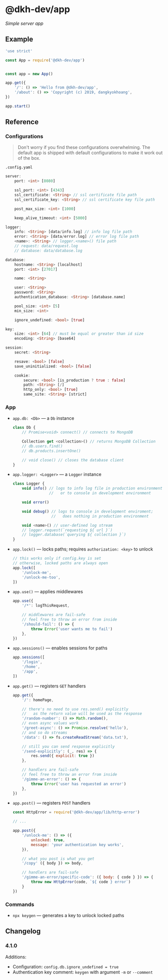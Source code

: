 # @dkh-dev/app

_Simple server app_

## Example

```javascript
'use strict'

const App = require('@dkh-dev/app')


const app = new App()

app.get({
    '/': () => 'Hello from @dkh-dev/app',
    '/about': () => 'Copyright (c) 2019, dangkyokhoang',
})

app.start()
```

## Reference

### Configurations

> Don't worry if you find these configurations overwhelming. The default app is shipped with default configurations to make it work out of the box.

`.config.yaml`
```dart
server:
    port: <int> [8080]

    ssl_port: <int> [4343]
    ssl_certificate: <String> // ssl certificate file path
    ssl_certificate_key: <String> // ssl certificate key file path

    post_max_size: <int> [1000]

    keep_alive_timeout: <int> [5000]

logger:
    info: <String> [data/info.log] // info log file path
    error: <String> [data/error.log] // error log file path
    <name>: <String> // logger.<name>() file path
    // request: data/request.log
    // database: data/database.log

database:
    hostname: <String> [localhost]
    port: <int> [27017]

    name: <String>

    user: <String>
    password: <String>
    authentication_database: <String> [database.name]

    pool_size: <int> [5]
    min_size: <int>

    ignore_undefined: <bool> [true]

key:
    size: <int> [64] // must be equal or greater than id size
    encoding: <String> [base64]

session:
    secret: <String>

    resave: <bool> [false]
    save_uninitialized: <bool> [false]

    cookie:
        secure: <bool> [is_production ? true : false]
        path: <String> [/]
        http_only: <bool> [true]
        same_site: <String> [strict]
```

### App

- `app.db: <Db>` — a `Db` instance
    ```typescript
    class Db {
        // Promise<void> connect() // connects to MongoDB

        Collection get <collection>() // returns MongoDB Collection
        // db.users.find()
        // db.products.insertOne()

        // void close() // closes the database client
    }
    ```

- `app.logger: <Logger>` — a `Logger` instance
    ```typescript
    class Logger {
        void info() // logs to info log file in production environment
                    //   or to console in development environment

        void error()

        void debug() // logs to console in development enviroment;
                     //   does nothing in production environment

        void <name>() // user-defined log stream
        // logger.request(`requesting ${ url }`)
        // logger.database(`querying ${ collection }`)
    }
    ```

- `app.lock()` — locks paths; requires `authorization: <key>` to unlock
    ```javascript
    // this works only if config.key is set
    // otherwise, locked paths are always open
    app.lock([
        '/unlock-me',
        '/unlock-me-too',
    ])
    ```

- `app.use()` — applies middlewares
    ```javascript
    app.use({
        '/*': logThisRequest,

        // middlewares are fail-safe
        // feel free to throw an error from inside
        '/should-fail': () => {
            throw Error('user wants me to fail')
        },
    })
    ```

- `app.sessions()` — enables sessions for paths
    ```javascript
    app.sessions([
        '/login',
        '/home',
        '/app',
    ])
    ```

- `app.get()` — registers `GET` handlers
    ```javascript
    app.get({
        '/': homePage,

        // there's no need to use res.send() explicitly
        //   as the return value will be used as the response
        '/random-number': () => Math.random(),
        // even async values work
        '/greet-async': () => Promise.resolve('hello'),
        // and so do streams
        '/data': () => fs.createReadStream('data.txt'),

        // still you can send response explicitly
        '/send-explicitly': (_, res) => {
            res.send({ explicit: true })
        },

        // handlers are fail-safe
        // feel free to throw an error from inside
        '/gimme-an-error': () => {
            throw Error('user has requested an error')
        },
    })
    ```

- `app.post()` — registers `POST` handlers
    ```javascript
    const HttpError = require('@dkh-dev/app/lib/http-error')

    // ...

    app.post({
        '/unlock-me': () => ({
            unlocked: true,
            message: 'your authentication key works',
        }),

        // what you post is what you get
        '/copy' ({ body }) => body,

        // handlers are fail-safe
        '/gimme-an-error/specific-code': ({ body: { code } }) => {
            throw new HttpError(code, `${ code } error`)
        }
    })
    ```

### Commands

- `npx keygen` — generates a key to unlock locked paths

## Changelog

### 4.1.0

Additions:

- Configuration: `config.db.ignore_undefined = true`
- Authentication key comment: `keygen` with argument `-m` or `--comment`
